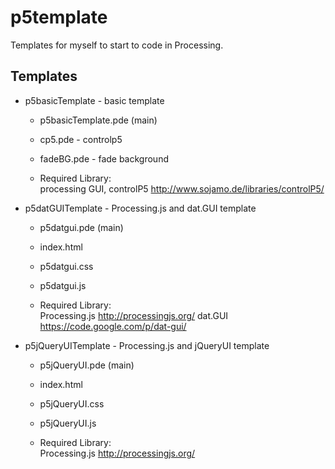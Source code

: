 p5template
==========

Templates for myself to start to code in Processing.

Templates
-----

* p5basicTemplate - basic template<br>
  - p5basicTemplate.pde (main)<br>
  - cp5.pde - controlp5<br>
  - fadeBG.pde - fade background<br>
  
  - Required Library:<br>
  processing GUI, controlP5 http://www.sojamo.de/libraries/controlP5/

* p5datGUITemplate - Processing.js and dat.GUI template 
  - p5datgui.pde (main)<br>
  - index.html<br>
  - p5datgui.css<br>
  - p5datgui.js<br>

  - Required Library:<br>
  Processing.js http://processingjs.org/
  dat.GUI https://code.google.com/p/dat-gui/

* p5jQueryUITemplate - Processing.js and jQueryUI template 
  - p5jQueryUI.pde (main)<br>
  - index.html<br>
  - p5jQueryUI.css<br>
  - p5jQueryUI.js<br>

  - Required Library:<br>
  Processing.js http://processingjs.org/
